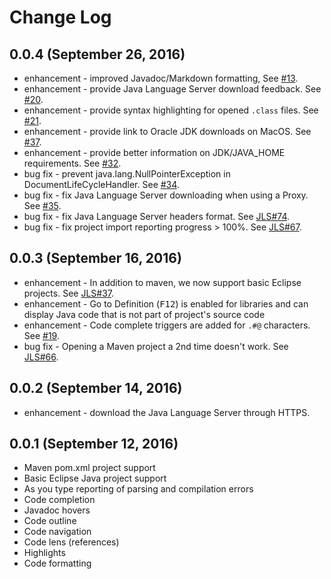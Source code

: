 # Change Log

## 0.0.4 (September 26, 2016)
* enhancement - improved Javadoc/Markdown formatting, See [#13](https://github.com/gorkem/vscode-java/issues/13). 
* enhancement - provide Java Language Server download feedback. See [#20](https://github.com/gorkem/vscode-java/issues/20).
* enhancement - provide syntax highlighting for opened `.class` files. See [#21](https://github.com/gorkem/vscode-java/issues/21).
* enhancement - provide link to Oracle JDK downloads on MacOS. See [#37](https://github.com/gorkem/vscode-java/issues/37).
* enhancement - provide better information on JDK/JAVA_HOME requirements. See [#32](https://github.com/gorkem/vscode-java/issues/32).
* bug fix - prevent java.lang.NullPointerException in DocumentLifeCycleHandler. See [#34](https://github.com/gorkem/vscode-java/issues/34).
* bug fix - fix Java Language Server downloading when using a Proxy. See [#35](https://github.com/gorkem/vscode-java/issues/35).
* bug fix - fix Java Language Server headers format. See [JLS#74](https://github.com/gorkem/java-language-server/issues/74).
* bug fix - fix project import reporting progress > 100%. See [JLS#67](https://github.com/gorkem/java-language-server/issues/67).

## 0.0.3 (September 16, 2016)
* enhancement - In addition to maven, we now support basic Eclipse projects. See [JLS#37](https://github.com/gorkem/java-language-server/issues/37).
* enhancement - Go to Definition (<kbd>F12</kbd>) is enabled for libraries and can display Java code that is not part of project's source code
* enhancement - Code complete triggers are added for `.#@` characters. See [#19](https://github.com/gorkem/vscode-java/issues/19). 
* bug fix - Opening a Maven project a 2nd time doesn't work. See [JLS#66](https://github.com/gorkem/java-language-server/issues/66).

## 0.0.2 (September 14, 2016)
* enhancement - download the Java Language Server through HTTPS.

## 0.0.1 (September 12, 2016)
* Maven pom.xml project support
* Basic Eclipse Java project support 
* As you type reporting of parsing and compilation errors
* Code completion
* Javadoc hovers 
* Code outline
* Code navigation
* Code lens (references)
* Highlights
* Code formatting
